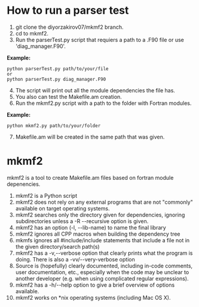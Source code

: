 # How to run a parser test

1. git clone the diyorzakirov07/mkmf2 branch.
2. cd to mkmf2. 
3. Run the parserTest.py script that requiers a path to a .F90 file or use 'diag_manager.F90'.

**Example:** 
```
python parserTest.py path/to/your/file
or
python parserTest.py diag_manager.F90
```

4. The script will print out all the module dependencies the file has.
5. You also can test the Makefile.am creation.
6. Run the mkmf2.py script with a path to the folder with Fortran modules.

**Example:**
```
python mkmf2.py path/to/your/folder
``` 
7. Makefile.am will be created in the same path that was given. 

# mkmf2
mkmf2 is a tool to create Makefile.am files based on fortran module depenencies.  
1. mkmf2 is a Python script
2. mkmf2 does not rely on any external programs that are not "commonly" available on target operating systems.
3. mkmf2 searches only the directory given for dependencies, ignoring subdirectories unless a -R --recursive option is given.
4. mkmf2 has an option (-l, --lib-name) to name the final library 
5. mkmf2 ignores all CPP macros when building the dependency tree
6. mkmfs ignores all #include/include statements that include a file not in the given directory/search path(s)
7. mkmf2 has a -v,--verbose option that clearly prints what the program is doing.  There is also a -vv/--very-verbose option
8. Source is (hopefully) clearly documented, including in-code comments, user documentation, etc., especially when the code may be unclear to another developer (e.g. when using complicated regular expressions).
9. mkmf2 has a -h/--help option to give a brief overview of options available.
10. mkmf2 works on *nix operating systems (including Mac OS X).

